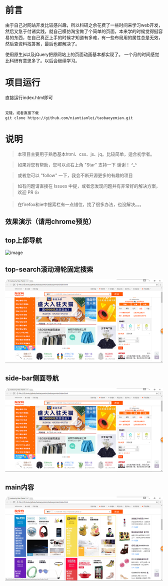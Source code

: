 # 前言

由于自己对网站开发比较感兴趣，所以科研之余花费了一些时间来学习web开发，然后又急于付诸实践，就自己模仿淘宝做了个简单的页面，本来学的时候觉得挺容易的东西，在自己真正上手的时候才知道有多难，有一些布局用的属性总是无效，然后查资料找答案，最后也都解决了。

使用原生js以及jQuery把原网站上的页面动画基本都实现了。  一个月的时间感觉比科研有意思多了。以后会继续学习。


# 项目运行

直接运行index.html即可

```

克隆，或者直接下载
git clone https://github.com/niantianlei/taobaoyemian.git

```


# 说明

>  本项目主要用于熟悉基本html、css、js、jq。比较简单，适合初学者。

>  如果对您有帮助，您可以点右上角 "Star" 支持一下 谢谢！ ^_^

>  或者您可以 "follow" 一下，我会不断开源更多的有趣的项目

>  如有问题请直接在 Issues 中提，或者您发现问题并有非常好的解决方案，欢迎 PR 👍

>  在firefox和ie中搜索栏有一点错位，找了很多办法，也没解决。。。

## 效果演示（请用chrome预览）

## top上部导航 

![image](https://github.com/niantianlei/taobaoyemian/raw/master/git-img/top-nav.png)

## top-search滚动滑轮固定搜索

<img src="/git-img/top-search.png"/>

## side-bar侧面导航

<img src="./git-img/top-search.png"/>

## main内容

<img src="/git-img/main.png"/>

